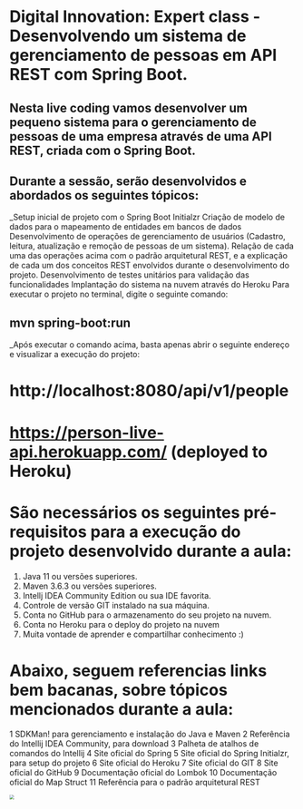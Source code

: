 # Digital Innovation: Expert class - Desenvolvendo um sistema de gerenciamento de pessoas em API REST com Spring Boot.
## Nesta live coding vamos desenvolver um pequeno sistema para o gerenciamento de pessoas de uma empresa através de uma API REST, criada com o Spring Boot.

## Durante a sessão, serão desenvolvidos e abordados os seguintes tópicos:

_Setup inicial de projeto com o Spring Boot Initialzr
Criação de modelo de dados para o mapeamento de entidades em bancos de dados
Desenvolvimento de operações de gerenciamento de usuários (Cadastro, leitura, atualização e remoção de pessoas de um sistema).
Relação de cada uma das operações acima com o padrão arquitetural REST, e a explicação de cada um dos conceitos REST envolvidos durante o desenvolvimento do projeto.
Desenvolvimento de testes unitários para validação das funcionalidades
Implantação do sistema na nuvem através do Heroku
Para executar o projeto no terminal, digite o seguinte comando:

## mvn spring-boot:run 
_Após executar o comando acima, basta apenas abrir o seguinte endereço e visualizar a execução do projeto:

# http://localhost:8080/api/v1/people
# https://person-live-api.herokuapp.com/ (deployed to Heroku)

# São necessários os seguintes pré-requisitos para a execução do projeto desenvolvido durante a aula:

1. Java 11 ou versões superiores.
2. Maven 3.6.3 ou versões superiores.
3. Intellj IDEA Community Edition ou sua IDE favorita.
4. Controle de versão GIT instalado na sua máquina.
5. Conta no GitHub para o armazenamento do seu projeto na nuvem.
6. Conta no Heroku para o deploy do projeto na nuvem
7. Muita vontade de aprender e compartilhar conhecimento :)

# Abaixo, seguem referencias links bem bacanas, sobre tópicos mencionados durante a aula:

1 SDKMan! para gerenciamento e instalação do Java e Maven
2 Referência do Intellij IDEA Community, para download
3 Palheta de atalhos de comandos do Intellij
4 Site oficial do Spring
5 Site oficial do Spring Initialzr, para setup do projeto
6 Site oficial do Heroku
7 Site oficial do GIT
8 Site oficial do GitHub
9 Documentação oficial do Lombok
10 Documentação oficial do Map Struct
11 Referência para o padrão arquitetural REST

  <img src="C:\Users\José Luiz\Pictures\H2_db.png" style="zoom:50%;" /> 

